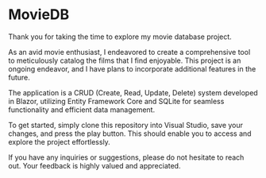 # MovieDB

Thank you for taking the time to explore my movie database project.

As an avid movie enthusiast, I endeavored to create a comprehensive tool to meticulously catalog the films that I find enjoyable. This project is an ongoing endeavor, and I have plans to incorporate additional features in the future.

The application is a CRUD (Create, Read, Update, Delete) system developed in Blazor, utilizing Entity Framework Core and SQLite for seamless functionality and efficient data management.

To get started, simply clone this repository into Visual Studio, save your changes, and press the play button. This should enable you to access and explore the project effortlessly.

If you have any inquiries or suggestions, please do not hesitate to reach out. Your feedback is highly valued and appreciated.
